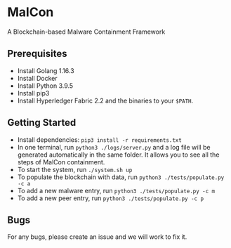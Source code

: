 # MalCon
A Blockchain-based Malware Containment Framework

## Prerequisites
* Install Golang 1.16.3
* Install Docker
* Install Python 3.9.5
* Install pip3
* Install Hyperledger Fabric 2.2 and the binaries to your `$PATH`.

## Getting Started
* Install dependencies: `pip3 install -r requirements.txt`
* In one terminal, run `python3 ./logs/server.py` and a log file will be generated automatically in the same folder. It allows you to see all the steps of MalCon containment.
* To start the system, run `./system.sh up`
* To populate the blockchain with data, run `python3 ./tests/populate.py -c a`
* To add a new malware entry, run `python3 ./tests/populate.py -c m`
* To add a new peer entry, run `python3 ./tests/populate.py -c p`

## Bugs
For any bugs, please create an issue and we will work to fix it.